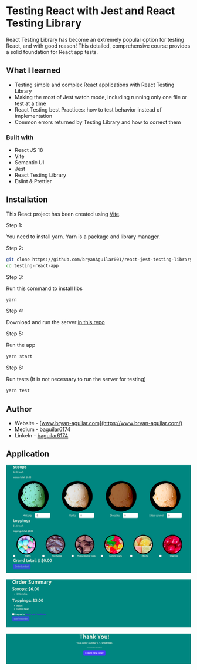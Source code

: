 # Testing React with Jest and React Testing Library

React Testing Library has become an extremely popular option for testing React, and with good reason! This detailed, comprehensive course provides a solid foundation for React app tests.

## What I learned

- Testing simple and complex React applications with React Testing Library
- Making the most of Jest watch mode, including running only one file or test at a time
- React Testing best Practices: how to test behavior instead of implementation
- Common errors returned by Testing Library and how to correct them

### Built with

- React JS 18
- Vite
- Semantic UI
- Jest
- React Testing Library
- Eslint & Prettier

## Installation

This React project has been created using [Vite](https://vitejs.dev/guide/).

Step 1:

You need to install yarn. Yarn is a package and library manager.

Step 2:

```bash
git clone https://github.com/bryanAguilar001/react-jest-testing-library-app.git
cd testing-react-app
```

Step 3:

Run this command to install libs

```bash
yarn
```

Step 4:

Download and run the server [in this repo](https://github.com/bonnie/udemy-TESTING-LIBRARY/tree/main/sundae-server)

Step 5:

Run the app

```bash
yarn start
```

Step 6:

Run tests (It is not necessary to run the server for testing)

```bash
yarn test
```

## Author

- Website - [www.bryan-aguilar.com](https://www.bryan-aguilar.com/)
- Medium - [baguilar6174](https://baguilar6174.medium.com/)
- LinkeIn - [baguilar6174](https://www.linkedin.com/in/baguilar6174)

## Application

![products](./media/products.png)

![order](./media/order.png)

![thank you](./media/thank_you.png)
